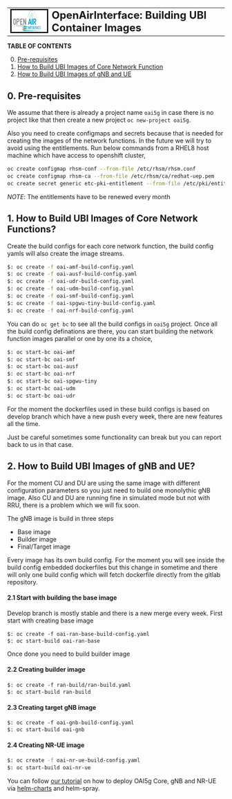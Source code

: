 <table style="border-collapse: collapse; border: none;">
  <tr style="border-collapse: collapse; border: none;">
    <td style="border-collapse: collapse; border: none;">
      <a href="http://www.openairinterface.org/">
         <img src="./docs/images/oai_final_logo.png" alt="" border=3 height=50 width=150>
         </img>
      </a>
    </td>
    <td style="border-collapse: collapse; border: none; vertical-align: center;">
      <b><font size = "5">OpenAirInterface: Building UBI Container Images</font></b>
    </td>
  </tr>
</table>

**TABLE OF CONTENTS**

0.  [Pre-requisites](#0-pre-requisites)
1.  [How to Build UBI Images of Core Network Function](#1-how-to-build-ubi-images-of-core-network-functions)
2.  [How to Build UBI Images of gNB and UE](#2-how-to-build-ubi-images-of-gnb-and-ue)


## 0. Pre-requisites

We assume that there is already a project name `oai5g` in case there is no project like that then create a new project `oc new-project oai5g`. 

Also you need to create configmaps and secrets because that is needed for creating the images of the network functions. In the future we will try to avoid using the entitlements. Run below commands from a RHEL8 host machine which have access to openshift cluster,

```bash
oc create configmap rhsm-conf --from-file /etc/rhsm/rhsm.conf
oc create configmap rhsm-ca --from-file /etc/rhsm/ca/redhat-uep.pem
oc create secret generic etc-pki-entitlement --from-file /etc/pki/entitlement/<pem>.pem --from-file /etc/pki/entitlement/<key>-key.pem
```

*NOTE*: The entitlements have to be renewed every month 


## 1. How to Build UBI Images of Core Network Functions?

Create the build configs for each core network function, the build config yamls will also create the image streams.

```bash
$: oc create -f oai-amf-build-config.yaml
$: oc create -f oai-ausf-build-config.yaml
$: oc create -f oai-udr-build-config.yaml
$: oc create -f oai-udm-build-config.yaml
$: oc create -f oai-smf-build-config.yaml
$: oc create -f oai-spgwu-tiny-build-config.yaml
$: oc create -f oai-nrf-build-config.yaml
```

You can do `oc get bc` to see all the build configs in `oai5g` project. Once all the build config definations are there, you can start building the network function images parallel or one by one its a choice, 

``` bash
$: oc start-bc oai-amf 
$: oc start-bc oai-smf 
$: oc start-bc oai-ausf 
$: oc start-bc oai-nrf
$: oc start-bc oai-spgwu-tiny 
$: oc start-bc oai-udm
$: oc start-bc oai-udr
```

For the moment the dockerfiles used in these build configs is based on develop branch which have a new push every week, there are new features all the time. 

Just be careful sometimes some functionality can break but you can report back to us in that case. 

## 2. How to Build UBI Images of gNB and UE?

For the moment CU and DU are using the same image with different configuration parameters so you just need to build one monolythic gNB image. Also CU and DU are running fine in simulated mode but not with RRU, there is a problem which we will fix soon. 

The gNB image is build in three steps
- Base image
- Builder image
- Final/Target image

Every image has its own build config. For the moment you will see inside the build config embedded dockerfiles but this change in sometime and there will only one build config which will fetch dockerfile directly from the gitlab repository. 

#### 2.1 Start with building the base image

Develop branch is mostly stable and there is a new merge every week. First start with creating base image

```
$: oc create -f oai-ran-base-build-config.yaml
$: oc start-build oai-ran-base
```

Once done you need to build builder image

#### 2.2 Creating builder image

```
$: oc create -f ran-build/ran-build.yaml 
$: oc start-build ran-build
```

#### 2.3 Creating target gNB image

```
$: oc create -f oai-gnb-build-config.yaml
$: oc start-build oai-gnb
```

#### 2.4 Creating NR-UE image

``` bash
$: oc create -f oai-nr-ue-build-config.yaml
$: oc start-build oai-nr-ue 
```

You can follow [our tutorial](../docs/DEPLOY_SA5G_HC.md) on how to deploy OAI5g Core, gNB and NR-UE via [helm-charts](../charts) and helm-spray.  